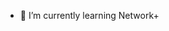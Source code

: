 



- 🔭 I’m currently learning Network+


<!--

[![Typing SVG](https://readme-typing-svg.herokuapp.com?duration=2500&lines=Hi+there%2C+I+am+beginner+coder;Check+out+my+repositories+)](https://git.io/typing-svg)

**b4c1c/b4c1c** is a ✨ _special_ ✨ repository because its `README.md` (this file) appears on your GitHub profile.
### Hi there 👋

Here are some ideas to get you started:

- 🔭 I’m currently working on ...
- 🌱 I’m currently learning ...
- 👯 I’m looking to collaborate on ...
- 🤔 I’m looking for help with ...
- 💬 Ask me about ...
- 📫 How to reach me: ...
- 😄 Pronouns: ...
- ⚡ Fun fact: ...
-->
